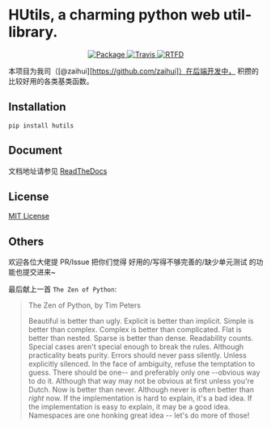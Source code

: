 # HUtils, a charming python web util-library.

<p align="center">
    <a href="https://pypi.python.org/pypi/hutils">
        <img src="https://img.shields.io/pypi/v/hutils.svg" alt="Package" />
    </a>
    <a href="https://travis-ci.org/zaihui/hutils">
        <img src="https://img.shields.io/travis/zaihui/hutils.svg" alt="Travis" />
    </a>
    <a href="https://hutils.readthedocs.io/en/latest/?badge=latest">
        <img src="https://readthedocs.org/projects/hutils/badge/?version=latest" alt="RTFD" />
    </a>
</p>

本项目为我司（[@zaihui][https://github.com/zaihui]）在后端开发中，
积攒的比较好用的各类基类函数。


## Installation

```
pip install hutils
```


## Document

文档地址请参见 [ReadTheDocs](https://hutils.readthedocs.io/en/latest/?badge=latest)


## License

[MIT License](/LICENSE)


## Others

欢迎各位大佬提 PR/Issue 把你们觉得 好用的/写得不够完善的/缺少单元测试 的功能也提交进来~

最后献上一首 `The Zen of Python`:

> The Zen of Python, by Tim Peters
>
> Beautiful is better than ugly.
> Explicit is better than implicit.
> Simple is better than complex.
> Complex is better than complicated.
> Flat is better than nested.
> Sparse is better than dense.
> Readability counts.
> Special cases aren't special enough to break the rules.
> Although practicality beats purity.
> Errors should never pass silently.
> Unless explicitly silenced.
> In the face of ambiguity, refuse the temptation to guess.
> There should be one-- and preferably only one --obvious way to do it.
> Although that way may not be obvious at first unless you're Dutch.
> Now is better than never.
> Although never is often better than *right* now.
> If the implementation is hard to explain, it's a bad idea.
> If the implementation is easy to explain, it may be a good idea.
> Namespaces are one honking great idea -- let's do more of those!
